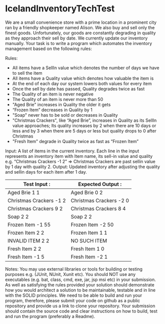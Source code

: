 # IcelandInventoryTechTest

We are a small convenience store with a prime location in a prominent city ran by a friendly shopkeeper named Alison. We also buy and sell only the finest goods. Unfortunately, our goods are constantly degrading in quality as they approach their sell by date. We currently update our inventory manually.
Your task is to write a program which automates the inventory management based on the following rules:

Rules:
- All items have a SellIn value which denotes the number of days we have to sell the item
- All items have a Quality value which denotes how valuable the item is
- At the end of each day our system lowers both values for every item
- Once the sell by date has passed, Quality degrades twice as fast
- The Quality of an item is never negative
- The Quality of an item is never more than 50
- "Aged Brie" increases in Quality the older it gets
- “Frozen Item” decreases in Quality by 1
- "Soap" never has to be sold or decreases in Quality
- "Christmas Crackers", like “Aged Brie”, increases in Quality as its SellIn value approaches; Its
quality increases by 2 when there are 10 days or less and by 3 when there are 5 days or less
but quality drops to 0 after Christmas
- "Fresh Item" degrade in Quality twice as fast as “Frozen Item”

Input: A list of items in the current inventory. Each line in the input represents an inventory item with Item name, its sell-in value and quality e.g. “Christmas Crackers -1 2” => Christmas Crackers are past sellin value by 1 day with quality 2.
Output: Updated inventory after adjusting the quality and sellin days for each item after 1 day.

|Test Input :|Expected Output :|
|------------|-----------------|
|Aged Brie 1 1|Aged Brie 0 2|
|Christmas Crackers -1 2|Christmas Crackers -2 0|
|Christmas Crackers 9 2|Christmas Crackers 8 4|
|Soap 2 2|Soap 2 2|
|Frozen Item -1 55|Frozen Item -2 50|
|Frozen Item 2 2|Frozen Item 1 1|
|INVALID ITEM 2 2|NO SUCH ITEM|
|Fresh Item 2 2|Fresh Item 1 0|
|Fresh Item -1 5|Fresh Item -2 1|

 Notes:
You may use external libraries or tools for building or testing purposes e.g. (JUnit, NUnit, Xunit etc).
You should NOT use any executables (e.g. bat, class, cmd, exe, jar, jsp msi etc) in your submission. As well as satisfying the rules provided your solution should demonstrate how you would architect a
solution to be maintainable, testable and in line with the SOLID principles.
We need to be able to build and run your program, therefore, please submit your code on github as a public repository and provide us a link to clone your repository. Your submission should contain the source code and clear instructions on how to build, test and run the program (preferably a Readme).
